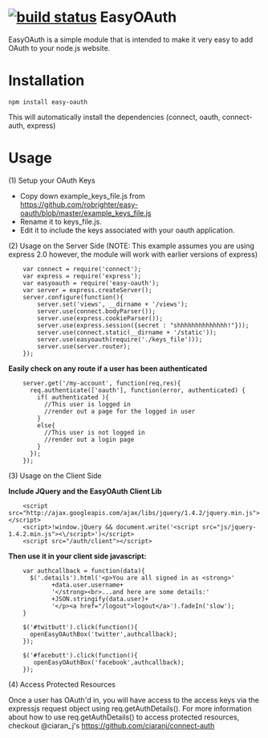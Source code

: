 [![build status](https://secure.travis-ci.org/robrighter/easy-oauth.png)](http://travis-ci.org/robrighter/easy-oauth)
EasyOAuth
=================

EasyOAuth is a simple module that is intended to make it very easy to add OAuth to your node.js website.

Installation
================= 
	
	npm install easy-oauth

This will automatically install the dependencies (connect, oauth, connect-auth, express)


Usage
=================

(1) Setup your OAuth Keys

* Copy down example_keys_file.js from https://github.com/robrighter/easy-oauth/blob/master/example_keys_file.js
* Rename it to keys_file.js.
* Edit it to include the keys associated with your oauth application.


(2) Usage on the Server Side
(NOTE: This example assumes you are using express 2.0 however, the module will work with earlier versions of express)

		var connect = require('connect');
		var express = require('express');
		var easyoauth = require('easy-oauth');
		var server = express.createServer();
		server.configure(function(){
		    server.set('views', __dirname + '/views');
		    server.use(connect.bodyParser());
		    server.use(express.cookieParser());
		    server.use(express.session({secret : "shhhhhhhhhhhhhh!"}));
		    server.use(connect.static(__dirname + '/static'));
		    server.use(easyoauth(require('./keys_file')));
		    server.use(server.router);
		});

**Easily check on any route if a user has been authenticated**

		server.get('/my-account', function(req,res){
		  req.authenticate(['oauth'], function(error, authenticated) { 
		    if( authenticated ){
		      //This user is logged in
		      //render out a page for the logged in user
		    }
		    else{
		      //This user is not logged in
		      //render out a login page
		    }
		  });
		});

(3) Usage on the Client Side

**Include JQuery and the EasyOAuth Client Lib**

		<script src="http://ajax.googleapis.com/ajax/libs/jquery/1.4.2/jquery.min.js"></script>
		<script>!window.jQuery && document.write('<script src="js/jquery-1.4.2.min.js"><\/script>')</script>
		<script src="/auth/client"></script>

**Then use it in your client side javascript:**

		var authcallback = function(data){
		  $('.details').html('<p>You are all signed in as <strong>'
		        +data.user.username+
		        '</strong><br>...and here are some details:'
		        +JSON.stringify(data.user)+
		        '</p><a href="/logout">logout</a>').fadeIn('slow');
		}

		$('#twitbutt').click(function(){
		  openEasyOAuthBox('twitter',authcallback);
		});

		$('#facebutt').click(function(){
		   openEasyOAuthBox('facebook',authcallback);
		});

(4) Access Protected Resources

Once a user has OAuth'd in, you will have access to the access keys via the expressjs request object using req.getAuthDetails(). For more information about how to use req.getAuthDetails() to access protected resources, checkout @ciaran_j's https://github.com/ciaranj/connect-auth